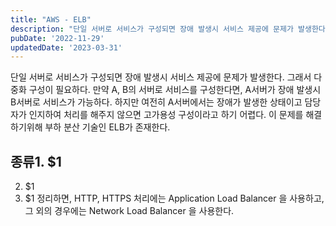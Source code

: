 ```yaml
---
title: "AWS - ELB"
description: "단일 서버로 서비스가 구성되면 장애 발생시 서비스 제공에 문제가 발생한다. 그래서 다중화 구성이 필요하다. 만약 A, B의 서버로 서비스를 구성한다면, A서버가 장애 발생시 B서버로 서비스가 가능하다. 하지만 여전히 A서버에서는 장애가 발생한 상태이고 담당자가 인지하여 처리를 해주지 않..."
pubDate: '2022-11-29'
updatedDate: '2023-03-31'
---
```


단일 서버로 서비스가 구성되면 장애 발생시 서비스 제공에 문제가 발생한다. 그래서 다중화 구성이 필요하다. 만약 A, B의 서버로 서비스를 구성한다면, A서버가 장애 발생시 B서버로 서비스가 가능하다. 하지만 여전히 A서버에서는 장애가 발생한 상태이고 담당자가 인지하여 처리를 해주지 않으면 고가용성 구성이라고 하기 어렵다.
이 문제를 해결하기위해 부하 분산 기술인 ELB가 존재한다.
## 종류1. $1
2. $1
3. $1
정리하면, HTTP, HTTPS 처리에는 Application Load Balancer 을 사용하고, 그 외의 경우에는 Network Load Balancer 을 사용한다.